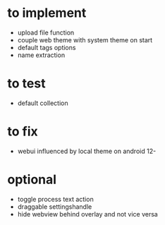 # to implement
- upload file function
- couple web theme with system theme on start
- default tags options
- name extraction

# to test
- default collection

# to fix
- webui influenced by local theme on android 12-

# optional
- toggle process text action
- draggable settingshandle
- hide webview behind overlay and not vice versa